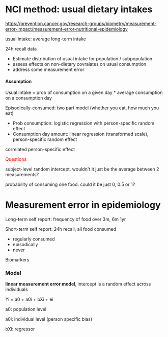 # NCI method: usual dietary intakes

https://prevention.cancer.gov/research-groups/biometry/measurement-error-impact/measurement-error-nutritional-epidemiology

usual intake: average long-term intake

24h recall data

- Estimate distribution of usual intake for population / subpopulation
- assess effects on non-dietary covraiates on usual consumption
- address some measurement error



#### Assumption

Usual intake = prob of consumption on a given day * average consumption on a consumption day



Episodically-consumed: two part model (whether you eat, how much you eat)

- Prob consumption: logistic regression with person-specific random effect
- Consumption day amount: linear regression (transformed scale), person-specific random effect

correlated person-specific effect 





<span style= 'color:red'>Questions</span>

subject-level random intercept. wouldn't it just be the average between 2 measurements?

probability of consuming one food: could it be just 0, 0.5 or 1?





# Measurement error in epidemiology

Long-term self report: frequency of food over 3m, 6m 1yr

Short-term self report: 24h recall, all food consumed 

- regularly consumed
- episodically
- never

Biomarkers





### Model

**linear measurement error model**, intercept is a random effect across individuals

Yi = a0 + a0i + bXi + ei

a0: population level 

a0i: individual level (person specific bias)

bXi: regressor

































